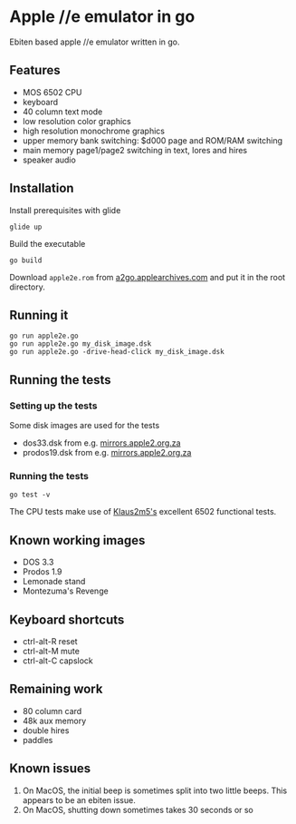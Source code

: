 # Apple //e emulator in go

Ebiten based apple //e emulator written in go.

## Features

* MOS 6502 CPU
* keyboard
* 40 column text mode
* low resolution color graphics
* high resolution monochrome graphics
* upper memory bank switching: $d000 page and ROM/RAM switching
* main memory page1/page2 switching in text, lores and hires
* speaker audio

## Installation

Install prerequisites with glide

    glide up

Build the executable

    go build

Download `apple2e.rom` from
[a2go.applearchives.com](http://a2go.applearchives.com/roms/) and put it in the root directory.

## Running it

    go run apple2e.go
    go run apple2e.go my_disk_image.dsk
    go run apple2e.go -drive-head-click my_disk_image.dsk

## Running the tests
### Setting up the tests

Some disk images are used for the tests

* dos33.dsk from e.g. [mirrors.apple2.org.za](https://mirrors.apple2.org.za/ftp.apple.asimov.net/images/masters/DOS3.3SP.dsk)
* prodos19.dsk from e.g. [mirrors.apple2.org.za](https://mirrors.apple2.org.za/ftp.apple.asimov.net/images/masters/prodos/ProDOS_1_9.dsk)

### Running the tests

    go test -v

The CPU tests make use of [Klaus2m5's](https://github.com/Klaus2m5/6502_65C02_functional_tests)
 excellent 6502 functional tests.

## Known working images
* DOS 3.3
* Prodos 1.9
* Lemonade stand
* Montezuma's Revenge

## Keyboard shortcuts

* ctrl-alt-R reset
* ctrl-alt-M mute
* ctrl-alt-C capslock

## Remaining work

* 80 column card
* 48k aux memory
* double hires
* paddles

## Known issues

1. On MacOS, the initial beep is sometimes split into two little beeps. This appears to be an ebiten issue.
2. On MacOS, shutting down sometimes takes 30 seconds or so

